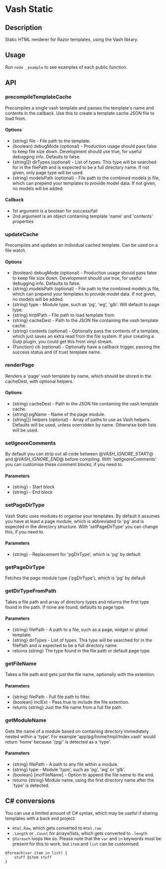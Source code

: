 # Vash Static

## Description
Static HTML renderer for Razor templates, using the Vash library.

## Usage
Run `node _example` to see examples of each public function.

## API

### precompileTemplateCache
Precompiles a single vash template and passes the template's name and contents in the callback. Use this to create a template cache JSON file to load from.

#### Options
- {string} file - File path to the template.
- {boolean} debugMode (optional) - Production usage should pass false to keep file size down. Development should use true, for useful debugging info. Defaults to false.
- {string[]} dirTypes (optional) - List of types. This type will be searched for in the filePath and is expected to be a full directory name. If not given, only page type will be used.
- {string} modelsPath (optional) - File path to the combined models js file, which can prepend your templates to provide model data. If not given, no models will be added.

#### Callback
- 1st argument is a boolean for success/fail
- 2nd argument is an object containing template 'name' and 'contents' properties


### updateCache
Precompiles and updates an individual cached template. Can be used on a file watch.

#### Options
- {boolean} debugMode (optional) - Production usage should pass false to keep file size down. Development should use true, for useful debugging info. Defaults to false.
- {string} modelsPath (optional) - File path to the combined models js file, which can prepend your templates to provide model data. If not given, no models will be added.
- {string} type - Module type, such as 'pg', 'wg', 'glb'. Will default to page type.
- {string} tmplPath - File path to load template from.
- {string} cacheDest - Path to the JSON file containing the vash template cache.
- {string} contents (optional) - Optionally pass the contents of a template, which just saves an extra read from the file system. If your creating a Gulp plugin, you could get this from vinyl stream.
- {Function} cb (optional) - Optionally have a callback trigger, passing the success status and (if true) template name.


### renderPage
Renders a 'page' vash template by name, which should be stored in the cacheDest, with optional helpers.

#### Options
- {string} cacheDest - Path to the JSON file containing the vash template cache.
- {string} pgName - Name of the page module.
- {string[]} helpers (optional) - Array of paths to use as Vash helpers. Defaults will be used, unless overridden by name. Otherwise both lists will be used.


### setIgnoreComments
By default you can strip out all code between @*VASH_IGNORE_START*@ and @*VASH_IGNORE_END*@ before compiling. With 'setIgnoreComments' you can customise these comment blocks, if you need to.

#### Parameters
- {string} - Start block
- {string} - End block


### setPageDirType
Vash Static uses modules to organise your templates. By default it assumes you have at least a page module, which is abbreviated to 'pg' and is expected in the directory structure. With 'setPageDirType' you can change this, if you need to.

#### Parameters
- {string} - Replacement for 'pgDirType', which is 'pg' by default


### getPageDirType
Fetches the page module type ('pgDirType'), which is 'pg' by default


### getDirTypeFromPath
Takes a file path and array of directory types and returns the first type found in the path. If none are found, defaults to page type.

#### Parameters
- {string} filePath - A path to a file, such as a page, widget or global template.
- {string} dirTypes - List of types. This type will be searched for in the filePath and is expected to be a full directory name.
- returns {string} The type found in the file path or default page type.


### getFileName
Takes a file path and gets just the file name, optionally with the extention.

#### Parameters
- {string} filePath - Full file path to filter.
- {boolean} inclExt - Pass true to include the file extention.
- returns {string} Just the file name from a full file path.


### getModuleName
Gets the name of a module based on containing directory immediately nested within a 'type'. For example 'app/pg/home/tmpl/Index.vash' would return 'home' because '/pg/' is detected as a 'type'.

#### Parameters
- {string} filePath - A path to any file within a module.
- {string} type - Module 'type', such as 'pg', 'wg' or 'glb'.
- {boolean} [inclFileName] - Option to append the file name to the end.
- returns {string} Module name, using the first directory name after the 'type' is detected.

## C# conversions
You can use a limited amount of C# syntax, which may be useful if sharing templates with a back end project:
- `Html.Raw`, which gets converted to `Html.raw`
- `.Length` or `.Count` for arrays/lists, which gets converted to `.length`
- `@foreach` loops like so. Please note that the `var` and `in` keywords must be present for this to work, but `item` and `list` can be customised.
```
@foreach(var item in list) {
	stuff @item stuff
}
``` 